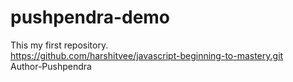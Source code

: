 # pushpendra-demo
This my first repository.<br>
https://github.com/harshitvee/javascript-beginning-to-mastery.git<br>
Author-Pushpendra
